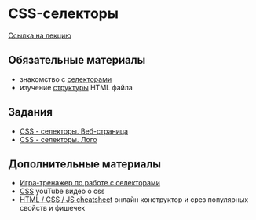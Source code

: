 # CSS-селекторы

[Ссылка на лекцию](https://youtu.be/sVtPtT016QM)


## Обязательные материалы

- знакомство с [селекторами](https://learn.javascript.ru/css-selectors)
- изучение [структуры](http://htmlbook.ru/samhtml/struktura-html-koda) HTML файла


## Задания

- [CSS - селекторы. Веб-страница](https://github.com/Elbrus-Bootcamp/core-css-selectors-webpage)
- [CSS - селекторы.  Лого](https://github.com/Elbrus-Bootcamp/core-css-selectors-logo)

## Дополнительные материалы

- [Игра-тренажер по работе с селекторами](https://flukeout.github.io/)
- [CSS](https://www.youtube.com/watch?v=Fw679JPOo0w&list=PL0lO_mIqDDFXoN83I4uVez8rIB25O4rk0)
 youTube видео o css
- [HTML / CSS / JS cheatsheet](https://html-css-js.com/css/)
 онлайн конструктор и срез популярных свойств и фишечек
